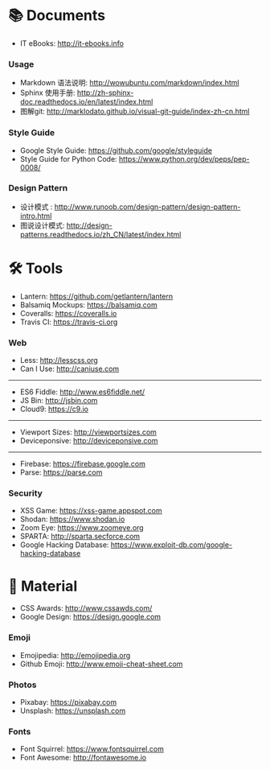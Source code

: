 📚 Documents
==============
- IT eBooks:
    http://it-ebooks.info

### Usage
- Markdown 语法说明:
    http://wowubuntu.com/markdown/index.html
- Sphinx 使用手册:
    http://zh-sphinx-doc.readthedocs.io/en/latest/index.html
- 图解git:
    http://marklodato.github.io/visual-git-guide/index-zh-cn.html

### Style Guide
- Google Style Guide:
    https://github.com/google/styleguide
- Style Guide for Python Code:
    https://www.python.org/dev/peps/pep-0008/

### Design Pattern
- 设计模式 :
    http://www.runoob.com/design-pattern/design-pattern-intro.html
- 图说设计模式:
    http://design-patterns.readthedocs.io/zh_CN/latest/index.html


🛠 Tools
==============
- Lantern:
    https://github.com/getlantern/lantern
- Balsamiq Mockups:
    https://balsamiq.com
- Coveralls:
    https://coveralls.io
- Travis CI:
    https://travis-ci.org

### Web
- Less:
    http://lesscss.org
- Can I Use:
    http://caniuse.com

---------
- ES6 Fiddle:
    http://www.es6fiddle.net/
- JS Bin:
    http://jsbin.com
- Cloud9:
    https://c9.io

---------
- Viewport Sizes:
    http://viewportsizes.com
- Deviceponsive:
    http://deviceponsive.com

---------
- Firebase:
    https://firebase.google.com
- Parse:
    https://parse.com

### Security
- XSS Game:
    https://xss-game.appspot.com
- Shodan:
    https://www.shodan.io
- Zoom Eye:
    https://www.zoomeye.org
- SPARTA:
    http://sparta.secforce.com
- Google Hacking Database:
    https://www.exploit-db.com/google-hacking-database


🎁 Material
==============
- CSS Awards:
    http://www.cssawds.com/
- Google Design:
    https://design.google.com

### Emoji
- Emojipedia:
    http://emojipedia.org
- Github Emoji:
    http://www.emoji-cheat-sheet.com

### Photos
- Pixabay:
    https://pixabay.com
- Unsplash:
    https://unsplash.com

### Fonts
- Font Squirrel:
    https://www.fontsquirrel.com
- Font Awesome:
    http://fontawesome.io
